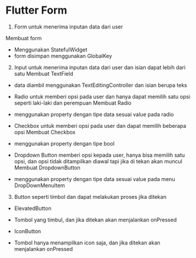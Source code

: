 # Flutter Form

1. Form untuk menerima inputan data dari user

Membuat form
- Menggunakan StatefulWidget
- form disimpan menggunakan GlobalKey<FormState>

2. Input untuk menerima inputan data dari user dan isian dapat lebih dari satu
Membuat TextField
- data diambil menggunakan TextEditingController dan isian berupa teks

-  Radio untuk memberi opsi pada user dan hanya dapat memilih satu opsi seperti laki-laki dan perempuan
Membuat Radio 
- menggunakan property dengan tipe data sesuai value pada radio

- Checkbox untuk memberi opsi pada user dan dapat memilih beberapa opsi 
Membuat Checkbox
- menggunakan property dengan tipe bool

- Dropdown Button memberi opsi kepada user, hanya bisa memilih satu opsi, dan opsi tidak ditampilkan diawal tapi jika di tekan akan muncul
Membuat DropdownButton
- menggunakan property dengan tipe data sesuai value pada menu DropDownMenuItem

3. Button seperti timbol dan dapat melakukan proses jika ditekan
- ElevatedButton
- Tombol yang timbul, dan jika ditekan akan menjalankan onPressed

- IconButton 
- Tombol hanya menampilkan icon saja, dan jika ditekan akan menjalankan onPressed

